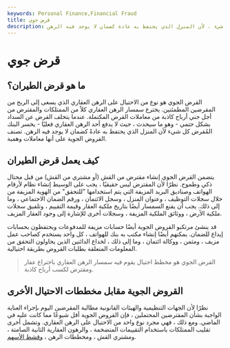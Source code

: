 ```yaml
---
keywords: Personal Finance,Financial Fraud
title: قرض جوي
description: القرض الجوي هو مخطط احتيالي يقوم فيه سمسار الرهن العقاري باختراع عقار ومقترض لكسب أرباح كاذبة. ينتهي الأمر بالمصرف المقرض إلى خسارة كل شيء ، لأن المنزل الذي يحتفظ به عادة كضمان لا يوجد فيه الرهن.
---
```


# قرض جوي
## ما هو قرض الطيران؟

القرض الجوي هو نوع من الاحتيال على الرهن العقاري الذي يسعى إلى الربح من المقرضين المطمئنين. يخترع سمسار الرهن العقاري كلاً من الممتلكات والمقترض من أجل جني أرباح كاذبة من معاملات القرض المكتملة. عندما يتخلف القرض عن السداد بشكل حتمي - وهو ما سيحدث ، حيث لا يدفع أحد الرهن العقاري فعليًا - يخسر البنك المُقرض كل شيء لأن المنزل الذي يحتفظ به عادةً كضمان لا يوجد فيه الرهن. تصنف القروض الجوية على أنها معاملات وهمية.

## كيف يعمل قرض الطيران

يتضمن القرض الجوي إنشاء مقترض من القش (أو مشتري من القش) من قبل محتال ذكي وطموح. نظرًا لأن المقترض ليس حقيقيًا ، يجب على الوسيط إنشاء نظام لأرقام الهواتف وصناديق البريد المزيفة التي يتم استخدامها "للتحقق" من الهوية المزيفة من خلال سجلات التوظيف ، وعنوان المنزل ، وسجل الائتمان ، ورقم الضمان الاجتماعي ، وما إلى ذلك. يجب أن يقنع السمسار أيضًا بتاريخ ملكية العقار وقيمة التقييم ، وتلفيق سجلات ملكية الأرض ، ووثائق الملكية المزيفة ، وسجلات أخرى للإشارة إلى وجود العقار المزيف.

قد ينشئ مرتكبو القروض الجوية أيضًا حسابات مزيفة للمدفوعات ويحتفظون بحسابات إيداع للضمان. يمكنهم أيضًا إنشاء مكتب به بنك للهواتف ، كل واحد يستخدم كصاحب عمل مزيف ، ومثمن ، ووكالة ائتمان ، وما إلى ذلك ، لخداع الدائنين الذين يحاولون التحقق من المعلومات المتعلقة بطلبات القروض بطريقة احتيالية.

> القرض الجوي هو مخطط احتيال يقوم فيه سمسار الرهن العقاري باختراع عقار ومقترض لكسب أرباح كاذبة.

>

## القروض الجوية مقابل مخططات الاحتيال الأخرى

نظرًا لأن الجهات التنظيمية والهيئات القانونية مطالبة المقرضين اليوم بإجراء العناية الواجبة بشأن المقترضين المحتملين ، فإن القروض الجوية أقل شيوعًا مما كانت عليه في الماضي. ومع ذلك ، فهي مجرد نوع واحد من الاحتيال على الرهن العقاري. وتشمل أخرى تقليب الممتلكات باستخدام التقييمات المتضخمة ، والرهون العقارية الثانية الصامتة ، ومشتري القش ، ومخططات الرهن ، [وقشط الأسهم](/skimming).

